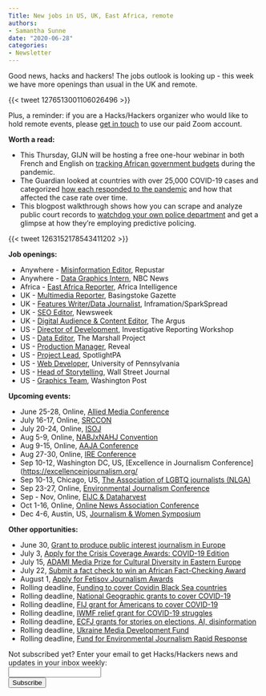 ```yaml
---
Title: New jobs in US, UK, East Africa, remote
authors: 
- Samantha Sunne
date: "2020-06-28"
categories:
- Newsletter
---
```


Good news, hacks and hackers! The jobs outlook is looking up - this week we have more openings than usual in the UK and remote.

{{< tweet 1276513001106026496 >}}

Plus, a reminder: if you are a Hacks/Hackers organizer who would like to hold remote events, please [get in touch](mailto:samantha@hackshackers.com) to use our paid Zoom account.

**Worth a read:**

* This Thursday, GIJN will be hosting a free one-hour webinar in both French and English on [tracking African government budgets](https://us02web.zoom.us/webinar/register/WN_TRD9xC2KQ4KlpZo_pJ2wWg?mc_cid=3be8d6bba2&mc_eid=527b5eb6fb) during the pandemic.
* The Guardian looked at countries with over 25,000 COVID-19 cases and categorized [how each responded to the pandemic](https://www.theguardian.com/world/ng-interactive/2020/jun/25/revealed-data-shows-10-countries-risking-coronavirus-second-wave-as-lockdown-relaxed) and how that affected the case rate over time. 
* This blogpost walkthrough shows how you can scrape and analyze public court records to [watchdog your own police department](https://lawsuit.org/keeping-cops-accountable/) and get a glimpse at how they’re employing predictive policing.

{{< tweet 1263152178543411202 >}}

**Job openings:**

* Anywhere - [Misinformation Editor](https://careers.journalists.org/jobs/13673944/editor-at-new-venture-addressing-misinformation-part-time), Repustar
* Anywhere - [Data Graphics Intern](https://gist.github.com/freejoe76/569d08fd4f41da646cec06883a4d559c), NBC News
* Africa - [East Africa Reporter](https://www.journalism.co.uk/media-jobs/east-africa-reporter-remote-working-/s75/a757298/), Africa Intelligence
* UK - [Multimedia Reporter](https://www.journalism.co.uk/media-jobs/trainee-multimedia-reporter/s75/a757567/), Basingstoke Gazette
* UK - [Features Writer/Data Journalist](https://www.journalism.co.uk/media-jobs/features-writer-and-data-journalist/s75/a757329/), Inframation/SparkSpread
* UK - [SEO Editor](https://www.cisionjobs.co.uk/job/100847/newsweek-seo-editor/), Newsweek
* UK - [Digital Audience & Content Editor](https://www.journalism.co.uk/media-jobs/digital-audience-and-content-editor/s75/a757345/), The Argus
* US - [Director of Development](https://www.ire.org/archives/jobs/job/director-of-development), Investigative Reporting Workshop
* US - [Data Editor](https://www.themarshallproject.org/jobs/data-editor), The Marshall Project
* US - [Production Manager](https://twitter.com/raeoflion/status/1275120818092040192), Reveal
* US - [Project Lead](https://www.spotlightpa.org/about/jobs), SpotlightPA
* US - [Web Developer](https://careers.journalists.org/jobs/13678786/web-developer-university-communications), University of Pennsylvania
* US - [Head of Storytelling](https://www.cisionjobs.co.uk/job/100837/head-of-storytelling-the-wall-street-journal-ny), Wall Street Journal
* US - [Graphics Team](https://twitter.com/jeremybowers/status/1276513001106026496?s=21), Washington Post

**Upcoming events:**

* June 25-28, Online, [Allied Media Conference](https://amc.alliedmedia.org/)
* July 16-17, Online, [SRCCON](https://srccon.org/)
* July 20-24, Online, [ISOJ](https://isoj.org/symposia/2020/)
* Aug 5-9, Online, [NABJxNAHJ Convention](https://www.nabjnahjconvention.com/index.cfm)
* Aug 9-15, Online, [AAJA Conference](https://www.aaja20.org)
* Aug 27-30, Online, [IRE Conference](https://www.ire.org/events-and-training/event/4125)
* Sep 10-12, Washington DC, US, [Excellence in Journalism Conference](https://excellenceinjournalism.org/
* Sep 10-13, Chicago, US, [The Association of LGBTQ journalists (NLGA)](https://www.nlgja.org/2020/speakers/)
* Sep 23-27, Online, [Environmental Journalism Conference](https://conference.sej.org)
* Sep - Nov, Online, [EIJC & Dataharvest](https://dataharvest.eu/)
* Oct 1-16, Online, [Online News Association Conference](https://journalists.org/conference/)
* Dec 4-6, Austin, US, [Journalism & Women Symposium](https://jaws.org/conference/)

**Other opportunities:**

* June 30, [Grant to produce public interest journalism in Europe](https://civitates-eu.org/request-for-proposals-independent-public-interest-journalism/)
* July 3, [Apply for the Crisis Coverage Awards: COVID-19 Edition](http://asja.org/crisis-coverage-awards-covid-19)
* July 15, [ADAMI Media Prize for Cultural Diversity in Eastern Europe](https://www.adamimediaprize.eu/news/2020/4/7/adami-media-prize-competition-2020-is-open)
* July 22, [Submit a fact check to win an African Fact-Checking Award](https://africacheck.org/how-to-fact-check/the-african-fact-checking-awards/)
* August 1, [Apply for Fetisov Journalism Awards](https://fjawards.com/how-to-enter)
* Rolling deadline, [Funding to cover Covidin Black Sea countries](https://www.gmfus.org/program/black-sea-trust-regional-cooperation)
* Rolling deadline, [National Geographic grants to cover COVID-19](https://twitter.com/BradfordPearson/status/1243680491208925184?s=19)
* Rolling deadline, [FIJ grant for Americans to cover COVID-19](https://investigate.submittable.com/submit/163797/coronavirus-rolling-grant-for-u-s-freelancers)
* Rolling deadline, [IWMF relief grant for COVID-19 struggles](https://iwmf.submittable.com/submit/41e7f7ce-db40-4ff6-873f-e24450e27497/journalism-relief-fund-english)
* Rolling deadline, [ECFJ](https://www.eyebeam.org/eyebeam-center-for-the-future-of-journalism/)[ grants for stories on elections, AI, disinformation](https://www.eyebeam.org/eyebeam-center-for-the-future-of-journalism/)
* Rolling deadline, [Ukraine Media Development Fund](http://ijnet.org/en/opportunities/media-development-grants-available-ukraine)
* Rolling deadline, [Fund for Environmental Journalism Rapid Response](https://www.sej.org/initiatives/fund-for-environmental-journalism)

<div id="mc_embed_signup"><form id="mc-embedded-subscribe-form" class="validate" action="//hackshackers.us1.list-manage.com/subscribe/post?u=c56f2e53d5ed6ef87f8aaa75c&amp;id=fb2bc6f10b" method="post" name="mc-embedded-subscribe-form" novalidate="" target="_blank">

<div id="mc_embed_signup_scroll">

<div class="mc-field-group"><label for="mce-EMAIL">Not subscribed yet? Enter your email to get Hacks/Hackers news and updates in your inbox weekly:  </label></div>

<div class="mc-field-group"><input id="mce-EMAIL" class="required email" name="EMAIL" type="email" value="" /></div>

<!-- real people should not fill this in and expect good things - do not remove this or risk form bot signups-->

<div style="position: absolute; left: -5000px;"><input tabindex="-1" name="b_c56f2e53d5ed6ef87f8aaa75c_fb2bc6f10b" type="text" value="" /></div>

<div class="clear"><input id="mc-embedded-subscribe" class="button" name="subscribe" type="submit" value="Subscribe" /></div>

</div>

</form></div>

<!--End mc_embed_signup-->

<meta name="twitter:card" content="summary">

<meta name="twitter:image:src" content="https://hackshackers.com/content-images/about/hackshackers_logomark.png">
